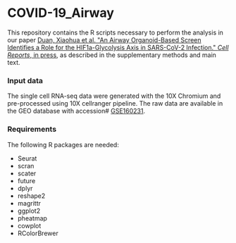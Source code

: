 # COVID-19_Airway

This repository contains the R scripts necessary to perform the analysis in our
paper [Duan, Xiaohua et al. "An Airway Organoid-Based Screen Identifies a Role
for the HIF1a-Glycolysis Axis in SARS-CoV-2
Infection." *Cell Reports*, in press](https://github.com/shuibingchen/COVID-19_Airway), as described in the supplementary methods and main text.

### Input data
The single cell RNA-seq data were generated with the 10X Chromium and
pre-processed using 10X cellranger pipeline. The raw data are available in the
GEO database with
accession# [GSE160231](https://www.ncbi.nlm.nih.gov/geo/query/acc.cgi?acc=GSE160231).

### Requirements
The following R packages are needed:
- Seurat
- scran
- scater
- future
- dplyr
- reshape2
- magrittr
- ggplot2
- pheatmap
- cowplot
- RColorBrewer

